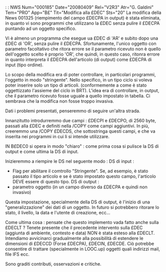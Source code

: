 :  : NWS Num="000185" Date="20080409" Rel="V2R3" Atr="G. Galdini" Tem="PRO" App="B£" Tit="Modifica alla £DEC" Sts="20"
La modifica della News 001325 (riempimento del campo £DECPA in output) è stata eliminata, in quanto
vi sono programmi che utilizzano la £DEC senza pulire il £DECPA puntando ad un oggetto specifico.

Vi è almeno un programma che esegue ua £DEC di 'AR' e subito dopo una £DEC di 'OR', senza pulire il
£DECPA. Sfortunamente, l'unico oggetto con parametro facoltativo che ritora errore se il parametro
ricevuto non è quello dell'oggetto scelto è proprio 'OR', che quindi, in questo caso, ritonra errore
in quanto interpreta il £DECPA dell'articolo (di output) come £DECPA di input (tipo ordine).

Lo scopo della modifica era di poter controllare, in particolari programmi, l'oggetto in modo "stringente". Nello specifico, in un tipo ciclo si voleva poter inserire solo un tipo di articoli.
(conformemente a come è stato oggettizzato l'assieme del ciclo in BRT).
L'idea era di controllare, in output, che il parametro ricevuto fosse uguale a quello impostato in tabella.
Ci sembrava che la modifica non fosse troppo invasiva.

Dati i problemi presentati, penseremmo di seguire un'altra strada.

Innanzitutto introdurremmo due campi :  £DECPI e £DECPO, di 2560 byte, passati alla £DEC e definiti nella /COPY come campi aggiuntivi.
In più, creeremmo una /COPY £DECDS, che sottostringa questi campi, e che va inserita nei programmi
in cui li si intende utilizzare.

IN B£DEC0 si opera in modo "chiaro" :  come prima cosa si pulisce la DS di output e come ultima la DS di input.

Inizieremmo a riempire le DS nel seguente modo : 
DS di input : 
- Flag per abilitare il comtrollo "Stringente". Se, ad esempio, è stato passato il tipo articolo e
se è stato impostato questo campo, l'articolo DEVE essere di questo tipo.
DS di output : 
- parametro oggetto (in un campo diverso da £DECPA e quindi non invasivo)

Questa impostazione, specialmente della DS di output, è l'inizio di una "generalizzazione" dei dati di un oggetto.
In futuro si potrebbero ritorare lo stato, il livello, la data e l'utente di creazione, ecc...

Come ultima cosa :  pensate che questo implemento vada fatto anche sulla £DECLT ? Tenete presente che il precedente intervento sulla £DEC (aggiunta di ambiente, contesto e data) NON
è stata esteso alla £DECLT.
Intendiamo avvicinarci gradualmente alla possibilità di estendere le dimensioni di £DECCD (Forse £DECPA), £DECIN, £DECDE. Ciò potrebbe consentire di trattare (specialmente in LOOC.up) oggetti quali indirizzi mail, file IFS ecc.

Sono graditi contributi, osservazioni e critiche.

